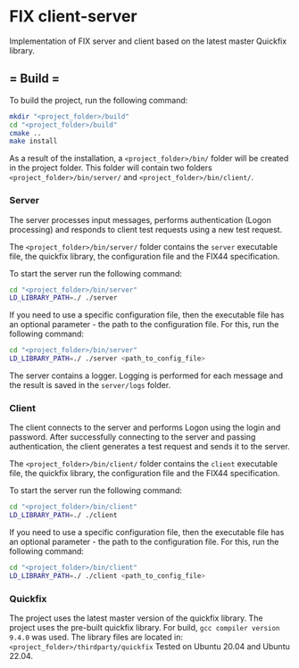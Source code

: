 # FIX client-server

Implementation of FIX server and client based on the latest master Quickfix library.

## = Build =

To build the project, run the following command:
```bash
mkdir "<project_folder>/build"
cd "<project_folder>/build"
cmake ..
make install
```

As a result of the installation, a `<project_folder>/bin/` folder will be created in the project folder.
This folder will contain two folders `<project_folder>/bin/server/` and `<project_folder>/bin/client/`.

### Server

The server processes input messages, performs authentication (Logon processing) and responds to client test requests using a new test request.

The `<project_folder>/bin/server/` folder contains the `server` executable file, the quickfix library, the configuration file and the FIX44 specification.

To start the server run the following command:
```bash
cd "<project_folder>/bin/server"
LD_LIBRARY_PATH=./ ./server
```

If you need to use a specific configuration file, then the executable file has an optional parameter - the path to the configuration file.
For this, run the following command:

```bash
cd "<project_folder>/bin/server"
LD_LIBRARY_PATH=./ ./server <path_to_config_file>
```

The server contains a logger. Logging is performed for each message and the result is saved in the `server/logs` folder.

### Client

The client connects to the server and performs Logon using the login and password.
After successfully connecting to the server and passing authentication, the client generates a test request and sends it to the server.

The `<project_folder>/bin/client/` folder contains the `client` executable file, the quickfix library, the configuration file and the FIX44 specification.

To start the server run the following command:
```bash
cd "<project_folder>/bin/client"
LD_LIBRARY_PATH=./ ./client
```

If you need to use a specific configuration file, then the executable file has an optional parameter - the path to the configuration file.
For this, run the following command:

```bash
cd "<project_folder>/bin/client"
LD_LIBRARY_PATH=./ ./client <path_to_config_file>
```

### Quickfix

The project uses the latest master version of the quickfix library.
The project uses the pre-built quickfix library.
For build, `gcc compiler version 9.4.0` was used.
The library files are located in: `<project_folder>/thirdparty/quickfix`
Tested on Ubuntu 20.04 and Ubuntu 22.04.

